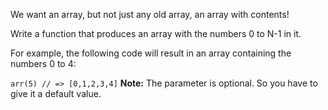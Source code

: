 We want an array, but not just any old array, an array with contents!

Write a function that produces an array with the numbers 0 to N-1 in it.

For example, the following code will result in an array containing the numbers 0 to 4:

```arr(5) // => [0,1,2,3,4]```
**Note:** The parameter is optional. So you have to give it a default value.